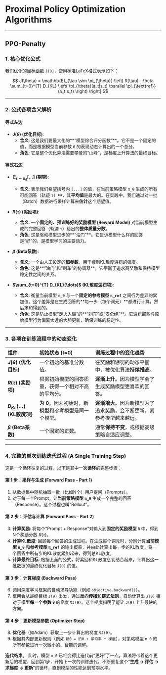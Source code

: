 # Proximal Policy Optimization Algorithms





---
## PPO-Penalty

### 1. 核心优化公式

我们优化的目标函数 `J(θ)`，使用标准LaTeX格式表示如下：

$$
J(\theta) = \mathbb{E}_{\tau \sim \pi_{\theta}} \left[ R(\tau) - \beta \sum_{t=0}^{T} D_{KL} \left( \pi_{\theta}(a_t|s_t) \parallel \pi_{\text{ref}}(a_t|s_t) \right) \right]
$$

---

### 2. 公式各项含义解析

#### **等式左边**

*   **$J(\theta)$ (优化目标)**:
    *   **含义**: 这是我们要最大化的**“模型综合评分函数”**。它不是一个固定的值，而是根据模型当前参数 `θ` 的表现动态计算出的一个总分。
    *   **角色**: 它是整个优化算法需要攀登的“山峰”，是梯度上升算法的最终目标。

#### **等式右边**

*   **$\mathbb{E}_{\tau \sim \pi_{\theta}}[\dots]$ (期望)**:
    *   **含义**: 表示我们希望括号内 `[...]` 的值，在当前策略模型 `π_θ` 生成的所有可能回答（轨迹 `τ`）中，其**平均值**是最大的。在实践中，我们通过对一批（Batch）数据进行采样计算来**估计**这个期望值。

*   **$R(\tau)$ (奖励项)**:
    *   **含义**: 一个**固定的、预训练好的奖励模型 (Reward Model)** 对当前模型生成的完整回答（轨迹 `τ`）给出的**整体质量分数**。
    *   **角色**: 这是驱动模型进步的**“油门”**。它告诉模型什么样的回答是“好”的，是模型学习的主要动力。

*   **$\beta$ (Beta系数)**:
    *   **含义**: 一个由人工设定的**超参数**，用于控制KL散度惩罚的强度。
    *   **角色**: 这是**“油门”和“刹车”的协调器**，它平衡了追求高奖励和保持模型稳定性之间的关系。

*   **$\sum_{t=0}^{T} D_{KL}(\dots)$ (KL散度惩罚项)**:
    *   **含义**: 衡量当前模型 `π_θ` 与一个**固定的参考模型 `π_ref`** 之间行为差异的累加值。这个差异是在生成回答的**每一步（每个词元）**都进行计算，然后求和得到的。
    *   **角色**: 这是防止模型“走火入魔”的**“刹车”或“安全绳”**。它惩罚那些与原始模型行为偏离太远的大胆更新，确保训练的稳定性。

---

### 3. 各项在训练流程中的动态变化

| 组件 | 初始状态 (t=0) | 训练过程中的变化趋势 |
| :--- | :--- | :--- |
| **$J(\theta)$ (优化目标)** | 一个初始的基准分数值。 | 在奖励和惩罚的动态平衡中，被优化算法**持续推高**。 |
| **$R(\tau)$ (奖励项)** | 根据初始模型的回答质量，获得一个相对不高的平均分。 | **逐渐上升**。因为模型学会了生成奖励模型更喜欢的回答。 |
| **$D_{KL}(\dots)$ (KL散度项)** | **为 0**。因为初始时，新模型和参考模型是同一个模型。 | **逐渐增大**。因为新模型为了追求奖励，会不断更新，离参考模型越来越远。 |
| **$\beta$ (Beta系数)** | 一个固定的正数。 | 通常**保持不变**，或根据高级策略自适应调整。 |

---

### 4. 完整的单次训练迭代过程 (A Single Training Step)

这是一个循环往复的过程，以下是其中**一次循环**的完整步骤：

#### **第 1 步：采样与生成 (Forward Pass - Part 1)**
1.  从数据集中随机抽取一批（比如N个）用户提问（Prompts）。
2.  对于每一个Prompt，让**当前策略模型 `π_θ`** 生成一个完整的回答（Response）。这个过程也叫“Rollout”。

#### **第 2 步：评估与计算 (Forward Pass - Part 2)**
3.  **计算奖励**: 将每个“Prompt + Response”对输入到**固定的奖励模型 `R`** 中，得到N个奖励分数 $R(\tau)$。
4.  **计算KL散度**: 回顾每个回答的生成过程。在生成每个词元时，分别计算**当前模型 `π_θ`** 和**参考模型 `π_ref`** 的输出概率，并由此计算出每一步的KL散度。将一个回答中所有步的KL散度累加起来，得到总KL散度。
5.  **计算最终目标**: 根据上面的公式，将奖励和KL散度惩罚结合起来，计算出这一批数据的最终优化目标 `J(θ)` 的值。

#### **第 3 步：计算梯度 (Backward Pass)**
6.  调用深度学习框架的自动求导功能（例如 `objective.backward()`）。
7.  框架会从最终目标 `J(θ)` 出发，通过**反向传播**和**链式法则**，自动计算出 `J(θ)` 相对于模型**每一个参数 `θ`** 的梯度 `∇J(θ)`。这个梯度指明了能让 `J(θ)` 上升最快的方向。

#### **第 4 步：更新模型参数 (Optimizer Step)**
8.  **优化器**（如Adam）获取上一步计算出的梯度 `∇J(θ)`。
9.  根据其内部更新规则（例如 `新θ = 旧θ + 学习率 * 梯度`），对策略模型 `π_θ` 的所有参数进行一次微小的、智能的调整。

**迭代结束。** 此时，模型 `π_θ` 已经变得比迭代前“更好”了一点。算法将带着这个更新后的模型，回到第1步，开始下一次的训练迭代，不断重复这个“**生成 → 评估 → 求梯度 → 更新**”的循环，直到模型的性能达到预期水平。
